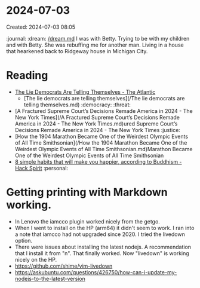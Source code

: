 # 2024-07-03
  Created: 2024-07-03 08:05


:journal: :dream: [/dream.md](/dream.md) I was with Betty. Trying to be with my children and with Betty. She was rebuffing me for another man. Living in a house that hearkened back to Ridgeway house in Michigan City.

# Reading

- [The Lie Democrats Are Telling Themselves - The Atlantic](https://www.theatlantic.com/politics/archive/2024/07/democrats-biden-debate-response/678882/ "The Lie Democrats Are Telling Themselves - The Atlantic")
   - [The lie democrats are telling themselves](/The lie democrats are telling themselves.md) :democracy: :threat:
- [A Fractured Supreme Court’s Decisions Remade America in 2024 - The New York     Times](/A Fractured Supreme Court’s Decisions Remade America in 2024 - The New York     Times.md)ured Supreme Court’s Decisions Remade America in 2024 - The New York Times :justice:
- [How the 1904 Marathon Became One of the Weirdest Olympic Events of All Time     Smithsonian](/How the 1904 Marathon Became One of the Weirdest Olympic Events of All Time     Smithsonian.md)Marathon Became One of the Weirdest Olympic Events of All Time Smithsonian
- [8 simple habits that will make you happier, according to Buddhism - Hack Spirit](https://hackspirit.com/simple-habits-that-will-make-you-happier-according-to-buddhism/ "8 simple habits that will make you happier, according to Buddhism - Hack Spirit") :personal:

# Getting printing with Markdown working.
- In Lenovo the iamcco plugin worked nicely from the getgo. 
- When I went to install on the HP (arm64) it didn't seem to work. I ran into
    a note that  iamcco had not upgraded since 2020. I tried the livedown
    option.
- There were issues about installing the latest nodejs. A recommendation that
    I install it from "n". That finally worked. Now "livedown" is working
    nicely on the HP.
- https://github.com/shime/vim-livedown
- https://askubuntu.com/questions/426750/how-can-i-update-my-nodejs-to-the-latest-version

